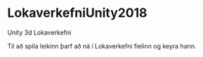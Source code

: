 # LokaverkefniUnity2018
Unity 3d Lokaverkefni


Til að spila leikinn þarf að ná í Lokaverkefni fielinn og keyra hann.
